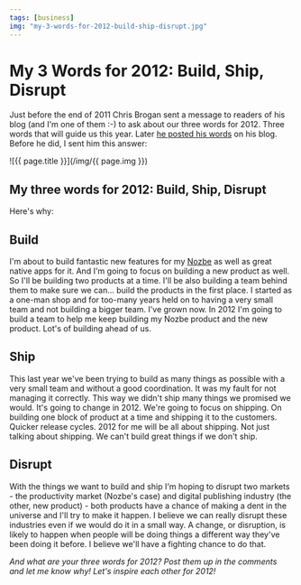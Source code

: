 ```yaml
---
tags: [business]
img: "my-3-words-for-2012-build-ship-disrupt.jpg"
---
```


# My 3 Words for 2012: Build, Ship, Disrupt


Just before the end of 2011 Chris Brogan sent a message to readers of his blog (and I'm one of them :-) to ask about our three words for 2012. Three words that will guide us this year. Later [he posted his words](http://www.chrisbrogan.com/3words2012/) on his blog. Before he did, I sent him this answer:

<!--More-->

![{{ page.title }}](/img/{{ page.img }})

## My three words for 2012: Build, Ship, Disrupt

Here's why:

## Build

I'm about to build fantastic new features for my [Nozbe][n] as well as great native apps for it. And I'm going to focus on building a new product as well. So I'll be building two products at a time. I'll be also building a team behind them to make sure we can... build the products in the first place. I started as a one-man shop and for too-many years held on to having a very small team and not building a bigger team. I've grown now. In 2012 I'm going to build a team to help me keep building my Nozbe product and the new product. Lot's of building ahead of us.

## Ship

This last year we've been trying to build as many things as possible with a very small team and without a good coordination. It was my fault for not managing it correctly. This way we didn't ship many things we promised we would. It's going to change in 2012. We're going to focus on shipping. On building one block of product at a time and shipping it to the customers. Quicker release cycles. 2012 for me will be all about shipping. Not just talking about shipping. We can't build great things if we don't ship.

## Disrupt

With the things we want to build and ship I'm hoping to disrupt two markets - the productivity market (Nozbe's case) and digital publishing industry (the other, new product) - both products have a chance of making a dent in the universe and I'll try to make it happen. I believe we can really disrupt these industries even if we would do it in a small way. A change, or disruption, is likely to happen when people will be doing things a different way they've been doing it before. I believe we'll have a fighting chance to do that.

_And what are your three words for 2012? Post them up in the comments and let me know why! Let's inspire each other for 2012!_

  
  
  
 

  



[n]: https://michael.gratis/nozbe
